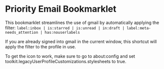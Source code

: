 # Priority Email Bookmarklet

This bookmarklet streamlines the use of gmail by automatically applying the
filter:
`label:inbox | is:starred | is:unread | in:draft | label:meta-needs_attention | has:nouserlabels `

If you are already signed into gmail in the current window, this shortcut will
apply the filter to the profile in use.

To get the icon to work, make sure to go to about:config and set 
toolkit.legacyUserProfileCustomizations.stylesheets to true.
